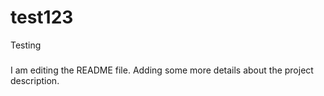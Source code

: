 # test123
Testing

#####
I am editing the README file. Adding some more details about the project description.

